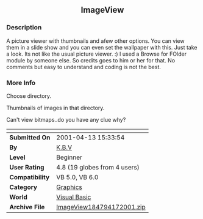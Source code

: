﻿<div align="center">

## ImageView


</div>

### Description

A picture viewer with thumbnails and afew other options. You can view them in a slide show and you can even set the wallpaper with this. Just take a look. Its not like the usual picture viewer. :) I used a Browse for FOlder module by someone else. So credits goes to him or her for that. No comments but easy to understand and coding is not the best.
 
### More Info
 
Choose directory.

Thumbnails of images in that directory.

Can't view bitmaps..do you have any clue why?


<span>             |<span>
---                |---
**Submitted On**   |2001-04-13 15:33:54
**By**             |[K\.B\.V](https://github.com/Planet-Source-Code/PSCIndex/blob/master/ByAuthor/k-b-v.md)
**Level**          |Beginner
**User Rating**    |4.8 (19 globes from 4 users)
**Compatibility**  |VB 5\.0, VB 6\.0
**Category**       |[Graphics](https://github.com/Planet-Source-Code/PSCIndex/blob/master/ByCategory/graphics__1-46.md)
**World**          |[Visual Basic](https://github.com/Planet-Source-Code/PSCIndex/blob/master/ByWorld/visual-basic.md)
**Archive File**   |[ImageView184794172001\.zip](https://github.com/Planet-Source-Code/k-b-v-imageview__1-22479/archive/master.zip)








